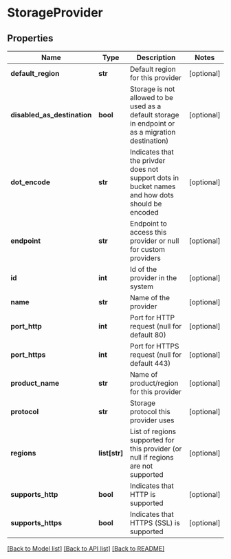 # StorageProvider

## Properties
Name | Type | Description | Notes
------------ | ------------- | ------------- | -------------
**default_region** | **str** | Default region for this provider | [optional] 
**disabled_as_destination** | **bool** | Storage is not allowed to be used as a default storage in endpoint or as a migration destination) | [optional] 
**dot_encode** | **str** | Indicates that the privder does not support dots in bucket names and how dots should be encoded | [optional] 
**endpoint** | **str** | Endpoint to access this provider or null for custom providers | [optional] 
**id** | **int** | Id of the provider in the system | [optional] 
**name** | **str** | Name of the provider | [optional] 
**port_http** | **int** | Port for HTTP request (null for default 80) | [optional] 
**port_https** | **int** | Port for HTTPS request (null for default 443) | [optional] 
**product_name** | **str** | Name of product/region for this provider | [optional] 
**protocol** | **str** | Storage protocol this provider uses | [optional] 
**regions** | **list[str]** | List of regions supported for this provider (or null if regions are not supported | [optional] 
**supports_http** | **bool** | Indicates that HTTP is supported | [optional] 
**supports_https** | **bool** | Indicates that HTTPS (SSL) is supported | [optional] 

[[Back to Model list]](../README.md#documentation-for-models) [[Back to API list]](../README.md#documentation-for-api-endpoints) [[Back to README]](../README.md)


